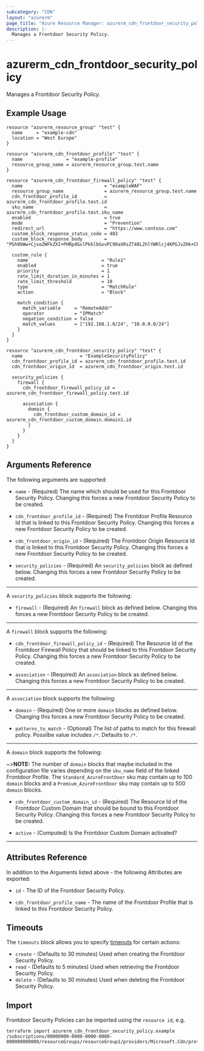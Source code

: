 ```yaml
---
subcategory: "CDN"
layout: "azurerm"
page_title: "Azure Resource Manager: azurerm_cdn_frontdoor_security_policy"
description: |-
  Manages a Frontdoor Security Policy.
---
```


# azurerm_cdn_frontdoor_security_policy

Manages a Frontdoor Security Policy.

## Example Usage

```hcl
resource "azurerm_resource_group" "test" {
  name     = "example-cdn"
  location = "West Europe"
}

resource "azurerm_cdn_frontdoor_profile" "test" {
  name                = "example-profile"
  resource_group_name = azurerm_resource_group.test.name
}

resource "azurerm_cdn_frontdoor_firewall_policy" "test" {
  name                              = "exampleWAF"
  resource_group_name               = azurerm_resource_group.test.name
  cdn_frontdoor_profile_id          = azurerm_cdn_frontdoor_profile.test.id
  sku_name                          = azurerm_cdn_frontdoor_profile.test.sku_name
  enabled                           = true
  mode                              = "Prevention"
  redirect_url                      = "https://www.contoso.com"
  custom_block_response_status_code = 403
  custom_block_response_body        = "PGh0bWw+CjxoZWFkZXI+PHRpdGxlPkhlbGxvPC90aXRsZT48L2hlYWRlcj4KPGJvZHk+CkhlbGxvIHdvcmxkCjwvYm9keT4KPC9odG1sPg=="

  custom_rule {
    name                           = "Rule1"
    enabled                        = true
    priority                       = 1
    rate_limit_duration_in_minutes = 1
    rate_limit_threshold           = 10
    type                           = "MatchRule"
    action                         = "Block"

    match_condition {
      match_variable     = "RemoteAddr"
      operator           = "IPMatch"
      negation_condition = false
      match_values       = ["192.168.1.0/24", "10.0.0.0/24"]
    }
  }
}

resource "azurerm_cdn_frontdoor_security_policy" "test" {
  name                     = "ExampleSecurityPolicy"
  cdn_frontdoor_profile_id = azurerm_cdn_frontdoor_profile.test.id
  cdn_frontdoor_origin_id  = azurerm_cdn_frontdoor_origin.test.id

  security_policies {
    firewall {
      cdn_frontdoor_firewall_policy_id = azurerm_cdn_frontdoor_firewall_policy.test.id

      association {
        domain {
          cdn_frontdoor_custom_domain_id = azurerm_cdn_frontdoor_custom_domain.domain1.id
        }
      }
    }
  }
}
```

## Arguments Reference

The following arguments are supported:

* `name` - (Required) The name which should be used for this Frontdoor Security Policy. Changing this forces a new Frontdoor Security Policy to be created.

* `cdn_frontdoor_profile_id` - (Required) The Frontdoor Profile Resource Id that is linked to this Frontdoor Security Policy. Changing this forces a new Frontdoor Security Policy to be created.

* `cdn_frontdoor_origin_id` - (Required) The Frontdoor Origin Resource Id that is linked to this Frontdoor Security Policy. Changing this forces a new Frontdoor Security Policy to be created.

* `security_policies` - (Required) An `security_policies` block as defined below. Changing this forces a new Frontdoor Security Policy to be created.

---

A `security_policies` block supports the following:

* `firewall` - (Required) An `firewall` block as defined below. Changing this forces a new Frontdoor Security Policy to be created.

---

A `firewall` block supports the following:

* `cdn_frontdoor_firewall_policy_id` - (Required) The Resource Id of the Frontdoor Firewall Policy that should be linked to this Frontdoor Security Policy. Changing this forces a new Frontdoor Security Policy to be created.

* `association` - (Required) An `association` block as defined below. Changing this forces a new Frontdoor Security Policy to be created.

---

A `association` block supports the following:

* `domain` - (Required) One or more `domain` blocks as defined below. Changing this forces a new Frontdoor Security Policy to be created.

* `patterns_to_match` - (Optional) The list of paths to match for this firewall policy. Possilbe value includes `/*`. Defaults to `/*`.

---

A `domain` block supports the following:

~>**NOTE:** The number of `domain` blocks that maybe included in the configuration file varies depending on the `sku_name` field of the linked Frontdoor Profile. The `Standard_AzureFrontDoor` sku may contain up to 100 `domain` blocks and a `Premium_AzureFrontDoor` sku may contain up to 500 `domain` blocks.

* `cdn_frontdoor_custom_domain_id` - (Required) The Resource Id of the Frontdoor Custom Domain that should be bound to this Frontdoor Security Policy. Changing this forces a new Frontdoor Security Policy to be created.

* `active` - (Computed) Is the Frontdoor Custom Domain activated?

---

## Attributes Reference

In addition to the Arguments listed above - the following Attributes are exported:

* `id` - The ID of the Frontdoor Security Policy.

* `cdn_frontdoor_profile_name` - The name of the Frontdoor Profile that is linked to this Frontdoor Security Policy.

## Timeouts

The `timeouts` block allows you to specify [timeouts](https://www.terraform.io/docs/configuration/resources.html#timeouts) for certain actions:

* `create` - (Defaults to 30 minutes) Used when creating the Frontdoor Security Policy.
* `read` - (Defaults to 5 minutes) Used when retrieving the Frontdoor Security Policy.
* `delete` - (Defaults to 30 minutes) Used when deleting the Frontdoor Security Policy.

## Import

Frontdoor Security Policies can be imported using the `resource id`, e.g.

```shell
terraform import azurerm_cdn_frontdoor_security_policy.example /subscriptions/00000000-0000-0000-0000-000000000000/resourceGroups/resourceGroup1/providers/Microsoft.Cdn/profiles/profile1/securityPolicies/policy1
```
